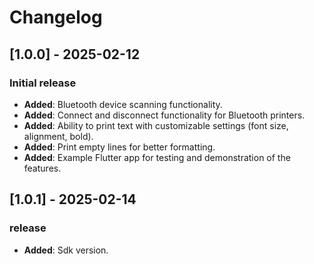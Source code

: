 # Changelog

## [1.0.0] - 2025-02-12
### Initial release
- **Added**: Bluetooth device scanning functionality.
- **Added**: Connect and disconnect functionality for Bluetooth printers.
- **Added**: Ability to print text with customizable settings (font size, alignment, bold).
- **Added**: Print empty lines for better formatting.
- **Added**: Example Flutter app for testing and demonstration of the features.

## [1.0.1] - 2025-02-14
### release
- **Added**: Sdk version.